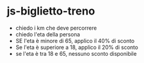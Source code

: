 # js-biglietto-treno


- chiedo i km che deve percorrere
- chiedo l'eta della persona
- SE l'eta è minore di 65, applico il 40% di sconto
- Se l'eta è superiore a 18, applico il 20% di sconto
- se l'eta è tra 18 e 65, nessuno sconto disponibile